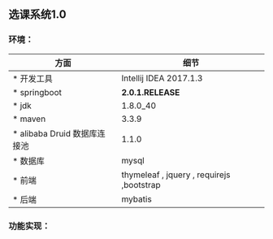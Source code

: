 ## 选课系统1.0

### 环境：

方面|细节
---|---
* 开发工具|Intellij IDEA 2017.1.3
* springboot|**2.0.1.RELEASE**
* jdk| 1.8.0_40
* maven| 3.3.9
* alibaba Druid 数据库连接池|1.1.0
* 数据库| mysql
* 前端|thymeleaf , jquery , requirejs ,bootstrap
* 后端|mybatis

### 功能实现：
